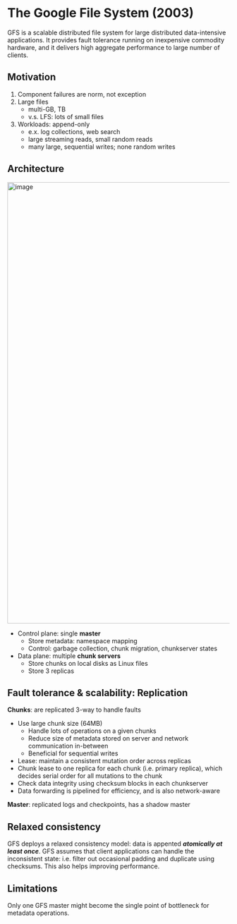 # The Google File System (2003) 
GFS is a scalable distributed file system for large distributed data-intensive applications. It provides fault tolerance running on inexpensive commodity hardware, and it delivers high aggregate performance to large number of clients. 

## Motivation 
1. Component failures are norm, not exception
2. Large files
   *  multi-GB, TB 
   *  v.s. LFS: lots of small files
4. Workloads: append-only 
   *  e.x. log collections, web search
   *  large streaming reads, small random reads
   *  many large, sequential writes; none random writes

## Architecture 
<img width="1001" alt="image" src="https://github.com/lynnliu030/os-prelim/assets/39693493/69c02a7e-a550-4d22-a384-95cc4dfc5f6f">


* Control plane: single **master**
    *  Store metadata: namespace mapping
    *  Control: garbage collection, chunk migration, chunkserver states  
* Data plane: multiple **chunk servers**
    *  Store chunks on local disks as Linux files
    *  Store 3 replicas
      
## Fault tolerance & scalability: Replication 
**Chunks**: are replicated 3-way to handle faults
- Use large chunk size (64MB) 
    -  Handle lots of operations on a given chunks
    -  Reduce size of metadata stored on server and network communication in-between
    -  Beneficial for sequential writes
- Lease: maintain a consistent mutation order across replicas
- Chunk lease to one replica for each chunk (i.e. primary replica), which decides serial order for all mutations to the chunk
- Check data integrity using checksum blocks in each chunkserver
- Data forwarding is pipelined for efficiency, and is also network-aware

**Master**: replicated logs and checkpoints, has a shadow master 

## Relaxed consistency 
GFS deploys a relaxed consistency model: data is appented **_atomically_ _at least once_**. GFS assumes that client applications can handle the inconsistent state: i.e. filter out occasional padding and duplicate using checksums. This also helps improving performance. 

## Limitations 
Only one GFS master might become the single point of bottleneck for metadata operations. 
